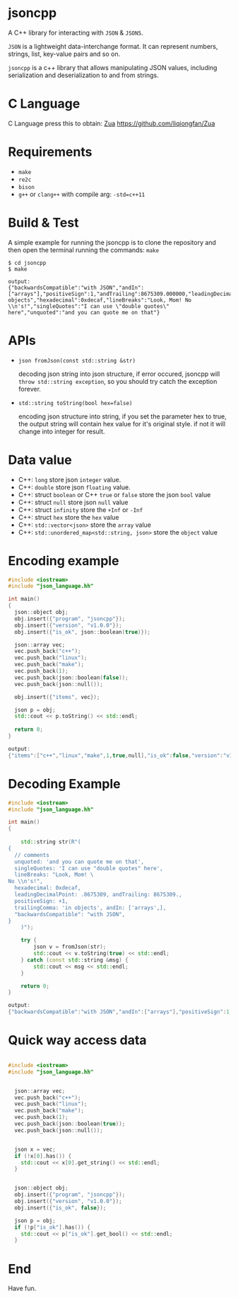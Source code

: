# jsoncpp
A C++ library for interacting with `JSON` & `JSON5`.

`JSON` is a lightweight data-interchange format. It can represent numbers, strings, list, key-value pairs and so on.

`jsoncpp` is a c++ library that allows manipulating JSON values, including serialization and deserialization to and from strings. 

# C Language

C Language press this to obtain: [Zua](https://github.com/liqiongfan/Zua)
<https://github.com/liqiongfan/Zua>

# Requirements
+ `make`
+ `re2c`
+ `bison`
+ `g++` or `clang++` with compile arg: `-std=c++11`


# Build & Test
A simple example for running the jsoncpp is to clone the repository and then open the terminal running the commands: `make`

```shell
$ cd jsoncpp
$ make

output:
{"backwardsCompatible":"with JSON","andIn":["arrays"],"positiveSign":1,"andTrailing":8675309.000000,"leadingDecimalPoint":0.867531,"trailingComma":"in objects","hexadecimal":0xdecaf,"lineBreaks":"Look, Mom! No \\n's!","singleQuotes":"I can use \"double quotes\" here","unquoted":"and you can quote me on that"}
```

# APIs

+ `json fromJson(const std::string &str)`

   decoding json string into json structure, if error occured, jsoncpp will `throw std::string exception`, so you should try catch the exception forever.



+ `std::string toString(bool hex=false)`

    encoding json structure into string, if you set the parameter hex to true, the output string will contain hex value for it's original style. if not it will change into integer for result.


# Data value

+ C++: `long` store json `integer` value.
+ C++: `double` store json `floating` value.
+ C++: struct `boolean` or C++ `true` or `false` store the json `bool` value
+ C++: struct `null` store json `null` value
+ C++: struct `infinity` store the `+Inf` or `-Inf`
+ C++: struct `hex` store the `hex` value
+ C++: `std::vector<json>` store the `array` value
+ C++: `std::unordered_map<std::string, json>` store the `object` value

# Encoding example

```c++
#include <iostream>
#include "json_language.hh"

int main()
{
  json::object obj;
  obj.insert({"program", "jsoncpp"});  
  obj.insert({"version", "v1.0.0"});
  obj.insert({"is_ok", json::boolean(true)});

  json::array vec;
  vec.push_back("c++");
  vec.push_back("linux");
  vec.push_back("make");
  vec.push_back(1);
  vec.push_back(json::boolean(false));
  vec.push_back(json::null());

  obj.insert({"items", vec});

  json p = obj;
  std::cout << p.toString() << std::endl;
  
  return 0;
}

output:
{"items":["c++","linux","make",1,true,null],"is_ok":false,"version":"v1.0.0","program":"jsoncpp"}
```


# Decoding Example

```c++
#include <iostream>
#include "json_language.hh"

int main()
{
    
    std::string str(R"(
{
  // comments
  unquoted: 'and you can quote me on that',
  singleQuotes: 'I can use "double quotes" here',
  lineBreaks: "Look, Mom! \
No \\n's!",
  hexadecimal: 0xdecaf,
  leadingDecimalPoint: .8675309, andTrailing: 8675309.,
  positiveSign: +1,
  trailingComma: 'in objects', andIn: ['arrays',],
  "backwardsCompatible": "with JSON",
}
    )");

    try {
        json v = fromJson(str);
        std::cout << v.toString(true) << std::endl;
    } catch (const std::string &msg) {
        std::cout << msg << std::endl;
    }

    return 0;
}

output:
{"backwardsCompatible":"with JSON","andIn":["arrays"],"positiveSign":1,"andTrailing":8675309.000000,"leadingDecimalPoint":0.867531,"trailingComma":"in objects","hexadecimal":0xdecaf,"lineBreaks":"Look, Mom! No \\n's!","singleQuotes":"I can use \"double quotes\" here","unquoted":"and you can quote me on that"}
```


# Quick way access data

```C++

#include <iostream>
#include "json_language.hh"


  json::array vec;
  vec.push_back("c++");
  vec.push_back("linux");
  vec.push_back("make");
  vec.push_back(1);
  vec.push_back(json::boolean(true));
  vec.push_back(json::null());


  json x = vec;
  if (!x[0].has()) {
    std::cout << x[0].get_string() << std::endl;
  }


  json::object obj;
  obj.insert({"program", "jsoncpp"});  
  obj.insert({"version", "v1.0.0"});
  obj.insert({"is_ok", false});

  json p = obj;
  if (!p["is_ok"].has()) {
    std::cout << p["is_ok"].get_bool() << std::endl;
  }
```


# End

Have fun.